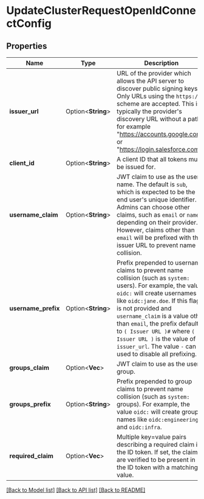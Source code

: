 # UpdateClusterRequestOpenIdConnectConfig

## Properties

Name | Type | Description | Notes
------------ | ------------- | ------------- | -------------
**issuer_url** | Option<**String**> | URL of the provider which allows the API server to discover public signing keys. Only URLs using the `https://` scheme are accepted. This is typically the provider's discovery URL without a path, for example \"https://accounts.google.com\" or \"https://login.salesforce.com\". | [optional]
**client_id** | Option<**String**> | A client ID that all tokens must be issued for. | [optional]
**username_claim** | Option<**String**> | JWT claim to use as the user name. The default is `sub`, which is expected to be the end user's unique identifier. Admins can choose other claims, such as `email` or `name`, depending on their provider. However, claims other than `email` will be prefixed with the issuer URL to prevent name collision. | [optional]
**username_prefix** | Option<**String**> | Prefix prepended to username claims to prevent name collision (such as `system:` users). For example, the value `oidc:` will create usernames like `oidc:jane.doe`. If this flag is not provided and `username_claim` is a value other than `email`, the prefix defaults to `( Issuer URL )#` where `( Issuer URL )` is the value of `issuer_url`. The value `-` can be used to disable all prefixing. | [optional]
**groups_claim** | Option<**Vec<String>**> | JWT claim to use as the user's group. | [optional]
**groups_prefix** | Option<**String**> | Prefix prepended to group claims to prevent name collision (such as `system:` groups). For example, the value `oidc:` will create group names like `oidc:engineering` and `oidc:infra`. | [optional]
**required_claim** | Option<**Vec<String>**> | Multiple key=value pairs describing a required claim in the ID token. If set, the claims are verified to be present in the ID token with a matching value. | [optional]

[[Back to Model list]](../README.md#documentation-for-models) [[Back to API list]](../README.md#documentation-for-api-endpoints) [[Back to README]](../README.md)


